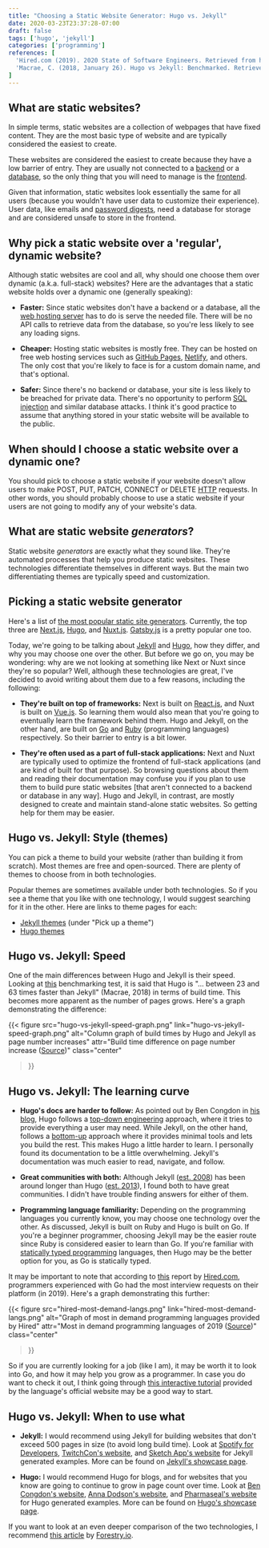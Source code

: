 ```yaml
---
title: "Choosing a Static Website Generator: Hugo vs. Jekyll"
date: 2020-03-23T23:37:28-07:00
draft: false
tags: ['hugo', 'jekyll']
categories: ['programming']
references: [
  'Hired.com (2019). 2020 State of Software Engineers. Retrieved from https://hired.com/state-of-software-engineers',
  'Macrae, C. (2018, January 26). Hugo vs Jekyll: Benchmarked. Retrieved from https://forestry.io/blog/hugo-vs-jekyll-benchmark/'
]
---
```


## What are static websites?
In simple terms, static websites are a collection of webpages that have fixed content. They are the most basic type of website and are typically considered the easiest to create.

These websites are considered the easiest to create because they have a low barrier of entry. They are usually not connected to a [backend](https://en.wikipedia.org/wiki/Data_access_layer) or a [database](https://en.wikipedia.org/wiki/Database), so the only thing that you will need to manage is the [frontend](https://en.wikipedia.org/wiki/Presentation_layer).

Given that information, static websites look essentially the same for all users (because you wouldn't have user data to customize their experience). User data, like emails and [password digests](https://en.wikipedia.org/wiki/Digest_access_authentication), need a database for storage and are considered unsafe to store in the frontend.

## Why pick a static website over a 'regular', dynamic website?
Although static websites are cool and all, why should one choose them over dynamic (a.k.a. full-stack) websites? Here are the advantages that a static website holds over a dynamic one (generally speaking):

- **Faster:** Since static websites don't have a backend or a database, all the [web hosting server](https://en.wikipedia.org/wiki/Web_hosting_service) has to do is serve the needed file. There will be no API calls to retrieve data from the database, so you're less likely to see any loading signs.

- **Cheaper:** Hosting static websites is mostly free. They can be hosted on free web hosting services such as [GitHub Pages](https://pages.github.com/), [Netlify](https://www.netlify.com/), and others. The only cost that you're likely to face is for a custom domain name, and that's optional.

- **Safer:** Since there's no backend or database, your site is less likely to be breached for private data. There's no opportunity to perform [SQL injection](https://en.wikipedia.org/wiki/SQL_injection) and similar database attacks. I think it's good practice to assume that anything stored in your static website will be available to the public.

## When should I choose a static website over a dynamic one?
You should pick to choose a static website if your website doesn't allow users to make POST, PUT, PATCH, CONNECT or DELETE [HTTP](https://en.wikipedia.org/wiki/Hypertext_Transfer_Protocol) requests. In other words, you should probably choose to use a static website if your users are not going to modify any of your website's data.

## What are static website *generators*?
Static website *generators* are exactly what they sound like. They're automated processes that help you produce static websites. These technologies differentiate themselves in different ways. But the main two differentiating themes are typically speed and customization.

## Picking a static website generator
Here's a list of [the most popular static site generators](https://www.staticgen.com/). Currently, the top three are [Next.js](https://nextjs.org/), [Hugo](https://gohugo.io/), and [Nuxt.js](https://nuxtjs.org/). [Gatsby.js](https://www.gatsbyjs.org/) is a pretty popular one too.

Today, we're going to be talking about [Jekyll](https://jekyllrb.com/) and [Hugo](https://gohugo.io/), how they differ, and why you may choose one over the other. But before we go on, you may be wondering: why are we not looking at something like Next or Nuxt since they're so popular? Well, although these technologies are great, I've decided to avoid writing about them due to a few reasons, including the following:

- **They're built on top of frameworks:** Next is built on [React.js](https://reactjs.org/), and Nuxt is built on [Vue.js](https://vuejs.org/). So learning them would also mean that you're going to eventually learn the framework behind them. Hugo and Jekyll, on the other hand, are built on [Go](https://golang.org/) and [Ruby](https://www.ruby-lang.org/en/) (programming languages) respectively. So their barrier to entry is a bit lower.

- **They're often used as a part of full-stack applications:** Next and Nuxt are typically used to optimize the frontend of full-stack applications (and are kind of built for that purpose). So browsing questions about them and reading their documentation may confuse you if you plan to use them to build pure static websites [that aren't connected to a backend or database in any way]. Hugo and Jekyll, in contrast, are mostly designed to create and maintain stand-alone static websites. So getting help for them may be easier.

## Hugo vs. Jekyll: Style (themes)
You can pick a theme to build your website (rather than building it from scratch). Most themes are free and open-sourced. There are plenty of themes to choose from in both technologies.

Popular themes are sometimes available under both technologies. So if you see a theme that you like with one technology, I would suggest searching for it in the other. Here are links to theme pages for each:

- [Jekyll themes](https://jekyllrb.com/docs/themes/) (under "Pick up a theme")
- [Hugo themes](https://themes.gohugo.io/)

## Hugo vs. Jekyll: Speed
One of the main differences between Hugo and Jekyll is their speed. Looking at [this](https://forestry.io/blog/hugo-vs-jekyll-benchmark/) benchmarking test, it is said that Hugo is "... between 23 and 63 times faster than Jekyll" (Macrae, 2018) in terms of build time. This becomes more apparent as the number of pages grows. Here's a graph demonstrating the difference:

{{< figure
src="hugo-vs-jekyll-speed-graph.png" 
link="hugo-vs-jekyll-speed-graph.png"
alt="Column graph of build times by Hugo and Jekyll as page number increases"
attr="Build time difference on page number increase ([Source](https://forestry.io/blog/hugo-vs-jekyll-benchmark/))"
class="center"
>}}

## Hugo vs. Jekyll: The learning curve
- **Hugo's docs are harder to follow:** As pointed out by Ben Congdon in [his blog](https://benjamincongdon.me/blog/2018/06/06/Switching-from-Jekyll-to-Hugo/), Hugo follows a [top-down engineering](https://en.wikipedia.org/wiki/Top-down_and_bottom-up_design) approach, where it tries to provide everything a user may need. While Jekyll, on the other hand, follows a [bottom-up](https://en.wikipedia.org/wiki/Top-down_and_bottom-up_design) approach where it provides minimal tools and lets you build the rest. This makes Hugo a little harder to learn. I personally found its documentation to be a little overwhelming. Jekyll's documentation was much easier to read, navigate, and follow.

- **Great communities with both:** Although Jekyll ([est. 2008](https://en.wikipedia.org/wiki/Jekyll_(software))) has been around longer than Hugo ([est. 2013](https://en.wikipedia.org/wiki/Hugo_(software))), I found both to have great communities. I didn't have trouble finding answers for either of them.

- **Programming language familiarity:** Depending on the programming languages you currently know, you may choose one technology over the other. As discussed, Jekyll is built on Ruby and Hugo is built on Go. If you're a beginner programmer, choosing Jekyll may be the easier route since Ruby is considered easier to learn than Go. If you're familiar with [statically typed programming](https://stackoverflow.com/a/1517670/7974948) languages, then Hugo may be the better option for you, as Go is statically typed.

It may be important to note that according to [this](https://hired.com/state-of-software-engineers) report by [Hired.com](https://hired.com/home), programmers experienced with Go had the most interview requests on their platform (in 2019). Here's a graph demonstrating this further:

{{< figure
src="hired-most-demand-langs.png" 
link="hired-most-demand-langs.png" 
alt="Graph of most in demand programming languages provided by Hired"
attr="Most in demand programming languages of 2019 ([Source](https://hired.com/state-of-software-engineers))"
class="center"
>}}

So if you are currently looking for a job (like I am), it may be worth it to look into Go, and how it may help you grow as a programmer. In case you do want to check it out, I think going through [this interactive tutorial](https://tour.golang.org/welcome/1) provided by the language's official website may be a good way to start.

## Hugo vs. Jekyll: When to use what
- **Jekyll:** I would recommend using Jekyll for building websites that don't exceed 500 pages in size (to avoid long build time). Look at [Spotify for Developers](https://developer.spotify.com/), [TwitchCon's website](https://www.twitchcon.com/), and [Sketch App's website](https://www.sketch.com/) for Jekyll generated examples. More can be found on [Jekyll's showcase page](https://jekyllrb.com/showcase/).

- **Hugo:** I would recommend Hugo for blogs, and for websites that you know are going to continue to grow in page count over time. Look at [Ben Congdon's website](https://benjamincongdon.me/), [Anna Dodson's website](https://annadodson.co.uk/), and [Pharmaseal's website](https://www.pharmaseal.co/) for Hugo generated examples. More can be found on [Hugo's showcase page](https://gohugo.io/showcase/).

If you want to look at an even deeper comparison of the two technologies, I recommend [this article](https://forestry.io/blog/hugo-and-jekyll-compared/) by [Forestry.io](https://forestry.io/).